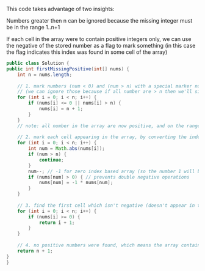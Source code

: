 This code takes advantage of two insights:

Numbers greater then n can be ignored because the missing integer must be in the range 1..n+1

If each cell in the array were to contain positive integers only, we can use the negative of the stored number as a flag to mark something (in this case the flag indicates this index was found in some cell of the array)




```java
public class Solution {
public int firstMissingPositive(int[] nums) {
    int n = nums.length;
    
    // 1. mark numbers (num < 0) and (num > n) with a special marker number (n+1) 
    // (we can ignore those because if all number are > n then we'll simply return 1)
    for (int i = 0; i < n; i++) {
        if (nums[i] <= 0 || nums[i] > n) {
            nums[i] = n + 1;
        }
    }
    // note: all number in the array are now positive, and on the range 1..n+1
    
    // 2. mark each cell appearing in the array, by converting the index for that number to negative
    for (int i = 0; i < n; i++) {
        int num = Math.abs(nums[i]);
        if (num > n) {
            continue;
        }
        num--; // -1 for zero index based array (so the number 1 will be at pos 0)
        if (nums[num] > 0) { // prevents double negative operations
            nums[num] = -1 * nums[num];
        }
    }
    
    // 3. find the first cell which isn't negative (doesn't appear in the array)
    for (int i = 0; i < n; i++) {
        if (nums[i] >= 0) {
            return i + 1;
        }
    }
    
    // 4. no positive numbers were found, which means the array contains all numbers 1..n
    return n + 1;
}
}
```
